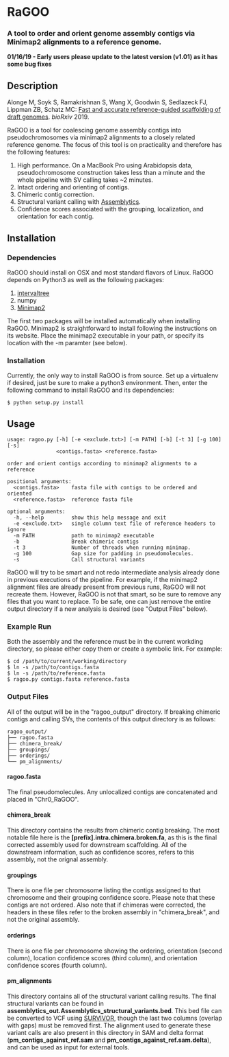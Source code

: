 # RaGOO

### A tool to order and orient genome assembly contigs via Minimap2 alignments to a reference genome.


**01/16/19 - Early users please update to the latest version (v1.01) as it has some bug fixes**

## Description

Alonge M, Soyk S, Ramakrishnan S, Wang X, Goodwin S, Sedlazeck FJ, Lippman ZB, Schatz MC: [Fast and accurate reference-guided scaffolding of draft genomes](https://www.biorxiv.org/content/early/2019/01/13/519637). *bioRxiv* 2019.

RaGOO is a tool for coalescing genome assembly contigs into pseudochromosomes via minimap2 alignments to a closely related reference genome. The focus of this tool is on practicality and therefore has the following features:

1. High performance. On a MacBook Pro using Arabidopsis data, pseudochromosome construction takes less than a minute and the whole pipeline with SV calling takes ~2 minutes.
2. Intact ordering and orienting of contigs. 
3. Chimeric contig correction.
4. Structural variant calling with [Assemblytics](http://assemblytics.com/).
5. Confidence scores associated with the grouping, localization, and orientation for each contig.

## Installation

### Dependencies

RaGOO should install on OSX and most standard flavors of Linux. RaGOO depends on Python3 as well as the following packages:

1. [intervaltree](https://pypi.python.org/pypi/intervaltree)
2. numpy
3. [Minimap2](https://github.com/lh3/minimap2)

The first two packages will be installed automatically when installing RaGOO. Minimap2 is straightforward to install following the instructions on its website. Place the minimap2 executable in your path, or specify its location with the -m paramter (see below).

### Installation

Currently, the only way to install RaGOO is from source. Set up a virtualenv if desired, just be sure to make a python3 environment. Then, enter the following command to install RaGOO and its dependencies:

```
$ python setup.py install
```

## Usage

```
usage: ragoo.py [-h] [-e <exclude.txt>] [-m PATH] [-b] [-t 3] [-g 100] [-s]
                <contigs.fasta> <reference.fasta>

order and orient contigs according to minimap2 alignments to a reference

positional arguments:
  <contigs.fasta>    fasta file with contigs to be ordered and oriented
  <reference.fasta>  reference fasta file

optional arguments:
  -h, --help         show this help message and exit
  -e <exclude.txt>   single column text file of reference headers to ignore
  -m PATH            path to minimap2 executable
  -b                 Break chimeric contigs
  -t 3               Number of threads when running minimap.
  -g 100             Gap size for padding in pseudomolecules.
  -s                 Call structural variants
``` 

RaGOO will try to be smart and not redo intermediate analysis already done in previous executions of the pipeline. For example, if the minimap2 alignment files are already present from previous runs, RaGOO will not recreate them. However, RaGOO is not that smart, so be sure to remove any files that you want to replace. To be safe, one can just remove the entire output directory if a new analysis is desired (see "Output Files" below).

### Example Run
Both the assembly and the reference must be in the current workding directory, so please either copy them or create a symbolic link. For example:

```
$ cd /path/to/current/working/directory
$ ln -s /path/to/contigs.fasta
$ ln -s /path/to/reference.fasta
$ ragoo.py contigs.fasta reference.fasta
```

### Output Files

All of the output will be in the "ragoo_output" directory. If breaking chimeric contigs and calling SVs, the contents of this output directory is as follows:

```
ragoo_output/
├── ragoo.fasta
├── chimera_break/
├── groupings/
├── orderings/
└── pm_alignments/
```

#### ragoo.fasta
The final pseudomolecules. Any unlocalized contigs are concatenated and placed in "Chr0_RaGOO".

#### chimera_break
This directory contains the results from chimeric contig breaking. The most notable file here is the **[prefix].intra.chimera.broken.fa**, as this is the final corrected assembly used for downstream scaffolding. All of the downstream information, such as confidence scores, refers to this assembly, not the orignal assembly.

#### groupings
There is one file per chromosome listing the contigs assigned to that chromosome and their grouping confidence score. Please note that these contigs are not ordered. Also note that if chimeras were corrected, the headers in these files refer to the broken assembly in "chimera_break", and not the original assembly.

#### orderings
There is one file per chromosome showing the ordering, orientation (second column), location confidence scores (third column), and orientation confidence scores (fourth column).

#### pm_alignments
This directory contains all of the structural variant calling results. The final structural variants can be found in **assemblytics_out.Assemblytics_structural_variants.bed**. This bed file can be converted to VCF using [SURVIVOR](https://github.com/fritzsedlazeck/SURVIVOR), though the last two columns (overlap with gaps) must be removed first. The alignment used to generate these variant calls are also present in this directory in SAM and delta format (**pm_contigs_against_ref.sam** and **pm_contigs_against_ref.sam.delta**), and can be used as input for external tools. 
